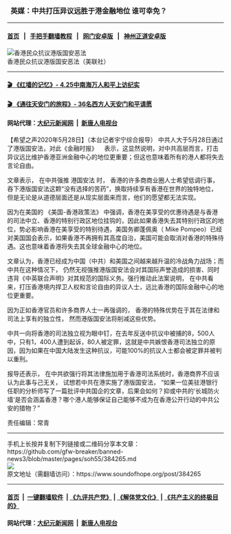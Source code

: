 ###   英媒：中共打压异议远胜于港金融地位  谁可幸免？
------------------------

#### [首页](https://github.com/gfw-breaker/banned-news3/blob/master/README.md) &nbsp;&nbsp;|&nbsp;&nbsp; [手把手翻墙教程](https://github.com/gfw-breaker/guides/wiki) &nbsp;&nbsp;|&nbsp;&nbsp; [网门安卓版](https://github.com/oGate2/oGate) &nbsp;&nbsp;|&nbsp;&nbsp; [神州正道安卓版](https://github.com/SzzdOgate/update) 



<div><img alt="香港民众抗议港版国安恶法" src="https://img.soundofhope.org/2020-05/wuhanfeiyan_2020-05-26_2-1590510613608.jpeg"/>
<br/><figcaption class="caption">
 香港民众抗议港版国安恶法（美联社）
</figcaption></div><hr/>

#### [ 🎬  《红墙的记忆》- 4.25中南海万人和平上访纪实](http://141.164.39.94:10000/videos/legend/425.html)

 #### [ 🎬  《通往天安门的旅程》- 36名西方人天安门和平请愿 ](http://141.164.39.94:10000/videos/legend/JTT.html)

 #### 网站代理：[大纪元新闻网](http://167.172.10.89:10080/gb/) &nbsp;|&nbsp; [新唐人电视台](http://167.172.10.89:8808/gb/)

<div><div class="Content__Wrapper sc-1bvya0-0 grZQxZ">
 <p class="meta-top">
  <span class="meta">
   【希望之声2020年5月28日】（本台记者宇宁综合报导）
  </span>
  中共人大于5月28日通过了港版国安法，对此《金融时报》    表示，这显然说明，对中共高层而言，打击异议远比维护香港亚洲金融中心的地位更重要；但这也意味着所有的港人都将失去言论自由。
 </p>
 <p>
  文章表示， 在中共强推
  <ok href="/term/294118">
   港国安法
  </ok>
  时， 香港的许多商商业圈人士希望低调行事，吞下港版国安法这颗“没有选择的苦药”，换取持续享有香港在世界的独特地位， 但是无论是从道德层面还是从现实层面来而言，他们的愿望都无法实现。
 </p>
 <div class="AD_Embed__Wrap-sc-1xslmin-0 igMuqX module desktop">
  <div>
  </div>
 </div>
 <p>
  因为在美国的
  <ok href="/term/294259">
   《美国-香港政策法》
  </ok>
  中强调，香港在美享受的优惠待遇是与香港的司法中立、香港的特别行政区地位挂钩的，因此如果香港失去其特别行政区的地位，势必影响香港在美享受的特别待遇，美国务卿蓬佩奥（ Mike Pompeo）已经对美国国会表示，如果香港不再拥有其高度自治，美国可能会取消对香港的特殊待遇。这也意味着香港将失去其全球金融中心的地位。
 </p>
 <p>
  文章认为，香港已经成为中国（中共）和美国之间越来越升温的冷战角力战场；而中共在这种情况下， 仍然无视强推港版国安法会对其国际声誉造成的损害、同时违背《中英联合声明》对其规范的国际义务。强行推动此法案说明， 在中共看来，打压香港境内捍卫人权和言论自由的异议人士，远比香港的国际金融中心的地位更重要。
 </p>
 <p>
  因为正如香港官员和许多商界人士一再强调的， 香港的特殊优势在于其在法律和司法上享有的独立性， 然而港版国安法将削减这些优势。
 </p>
 <p>
  中共一向将香港的司法独立视为眼中钉，在去年反送中抗议中被捕的8，500人中，只有1，400人遭到起诉，80人被定罪，这就是中共嫉恨香港司法独立的原因，因为如果在中国大陆发生这种抗议，可能100%的抗议人士都会被定罪并被判以重刑。
 </p>
 <p>
  报导还表示， 在中共欲强行将其法律施加用于香港司法系统时，香港商界不应该认为此事与己无关， 试想若中共在港实施了港版国安法， “如果一位美驻港银行任职的分析师写了一篇批评中共国企的文章，后果会如何？抑或中共的‘长城防火墙‘是否会涵盖香港？哪个港人能够保证自己能够不成为在香港公开行动的中共公安的猎物？”
 </p>
 <p class="meta-btm">
  责任编辑：常青
 </p>
</div>
</div>
<hr/>
手机上长按并复制下列链接或二维码分享本文章：<br/>
https://github.com/gfw-breaker/banned-news3/blob/master/pages/soh55/384265.md <br/>
<a href='https://github.com/gfw-breaker/banned-news3/blob/master/pages/soh55/384265.md'><img src='https://github.com/gfw-breaker/banned-news3/blob/master/pages/soh55/384265.md.png'/></a> <br/>
原文地址（需翻墙访问）：https://www.soundofhope.org/post/384265


------------------------
#### [首页](https://github.com/gfw-breaker/banned-news3/blob/master/README.md) &nbsp;|&nbsp; [一键翻墙软件](https://github.com/gfw-breaker/nogfw/blob/master/README.md) &nbsp;| [《九评共产党》](https://github.com/gfw-breaker/9ping.md/blob/master/README.md#九评之一评共产党是什么) | [《解体党文化》](https://github.com/gfw-breaker/jtdwh.md/blob/master/README.md) | [《共产主义的终极目的》](https://github.com/gfw-breaker/gczydzjmd.md/blob/master/README.md)

#### 网站代理：[大纪元新闻网](http://167.172.10.89:10080/gb/) &nbsp;|&nbsp; [新唐人电视台](http://167.172.10.89:8808/gb/)


<img src='http://gfw-breaker.win/banned-news3/pages/soh55/384265.md' width='0px' height='0px'/>